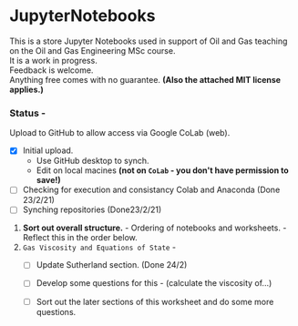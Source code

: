 # JupyterNotebooks
This is a store Jupyter Notebooks used in support of Oil and Gas teaching on the Oil and Gas Engineering MSc course.  
It is a work in progress.  
Feedback is welcome.  
Anything free comes with no guarantee.
**(Also the attached MIT license applies.)**

### Status - 
Upload to GitHub to allow access via Google CoLab (web).
   - [x] Initial upload.
     - Use GitHub desktop to synch.
     - Edit on local macines **(not on `CoLab` - you don't have permission to save!)**
   - [ ] Checking for execution and consistancy Colab and Anaconda (Done 23/2/21)
   - [ ] Synching repositories (Done23/2/21)
   1. **Sort out overall structure.**
     - Ordering of notebooks and worksheets.
     - Reflect this in the order below.
   1. `Gas Viscosity and Equations of State` - 
      - [ ] Update Sutherland section. (Done 24/2)
      - [ ] Develop some questions for this - (calculate the viscosity of...)
      - [ ] Sort out the later sections of this worksheet and do some more questions.  
 
